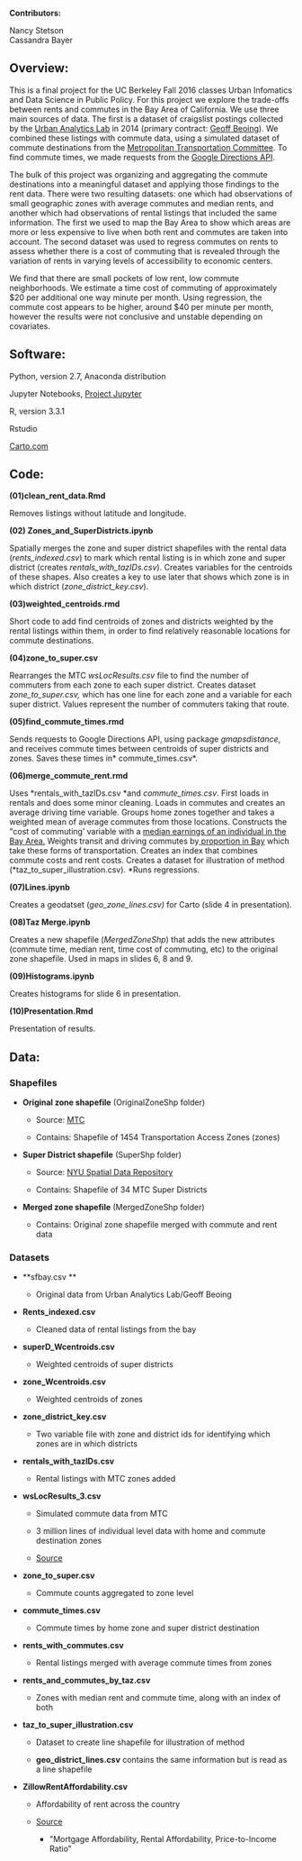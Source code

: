 **Contributors:**

Nancy Stetson  
Cassandra Bayer  

## **Overview:**

This is a final project for the UC Berkeley Fall 2016 classes Urban Infomatics and Data Science in Public Policy. For this project we explore the trade-offs between rents and commutes in the Bay Area of California. We use three main sources of data. The first is a dataset of craigslist postings collected by the [Urban Analytics Lab](http://ual.berkeley.edu/) in 2014 (primary contract: [Geoff Beoing](http://geoffboeing.com/)). We combined these listings with commute data, using a simulated dataset of commute destinations from the [Metropolitan Transportation Committee](http://mtc.ca.gov/). To find commute times, we made requests from the [Google Directions API](https://developers.google.com/maps/documentation/directions/).

The bulk of this project was organizing and aggregating the commute destinations into a meaningful dataset and applying those findings to the rent data. There were two resulting datasets: one which had observations of small geographic zones with average commutes and median rents, and another which had observations of rental listings that included the same information. The first we used to map the Bay Area to show which areas are more or less expensive to live when both rent and commutes are taken into account. The second dataset was used to regress commutes on rents to assess whether there is a cost of commuting that is revealed through the variation of rents in varying levels of accessibility to economic centers. 

We find that there are small pockets of low rent, low commute neighborhoods. We estimate a time cost of commuting of approximately $20 per additional one way minute per month. Using regression, the commute cost appears to be higher, around $40 per minute per month, however the results were not conclusive and unstable depending on covariates. 

## **Software:**

Python, version 2.7, Anaconda distribution

Jupyter Notebooks, [Project Jupyter ](http://jupyter.org/)

R, version 3.3.1

Rstudio

[Carto.com](http://carto.com)

## **Code:**

**(01)clean_rent_data.Rmd**

Removes listings without latitude and longitude.

**(02) Zones_and_SuperDistricts.ipynb**

Spatially merges the zone and super district shapefiles with the rental data (*rents_indexed.csv*) to mark which rental listing is in which zone and super district (creates *rentals_with_tazIDs.csv*). Creates variables for the centroids of these shapes. Also creates a key to use later that shows which zone is in which district (*zone_district_key.csv*). 

**(03)weighted_centroids.rmd**

Short code to add find centroids of zones and districts weighted by the rental listings within them, in order to find relatively reasonable locations for commute destinations. 

**(04)zone_to_super.csv**

Rearranges the MTC *wsLocResults.csv* file to find the number of commuters from each zone to each super district. Creates dataset *zone_to_super.csv,* which has one line for each zone and a variable for each super district. Values represent the number of commuters taking that route. 

**(05)find_commute_times.rmd**

Sends requests to Google Directions API, using package *gmapsdistance*, and receives commute times between centroids of super districts and zones. Saves these times in* commute_times.csv*.

**(06)merge_commute_rent.rmd**

Uses *rentals_with_tazIDs.csv *and *commute_times.csv*. First loads in rentals and does some minor cleaning. Loads in commutes and creates an average driving time variable. Groups home zones together and takes a weighted mean of average commutes from those locations. Constructs the "cost of commuting’ variable with a [median earnings of an individual in the Bay Area.](https://factfinder.census.gov/faces/tableservices/jsf/pages/productview.xhtml?pid=ACS_14_5YR_S2001&prodType=table) Weights transit and driving commutes by[ proportion in Bay](http://www.ppic.org/main/publication_show.asp?i=1204) which take these forms of transportation. Creates an index that combines commute costs and rent costs. Creates a dataset for illustration of method (*taz_to_super_illustration.csv). *Runs regressions.

**(07)Lines.ipynb**

Creates a geodatset (*geo_zone_lines.csv)* for Carto (slide 4 in presentation)*.*

**(08)Taz Merge.ipynb**

Creates a new shapefile (*MergedZoneShp*) that adds the new attributes (commute time, median rent, time cost of commuting, etc) to the original zone shapefile. Used in maps in slides 6, 8 and 9.

**(09)Histograms.ipynb**

Creates histograms for slide 6 in presentation.

**(10)Presentation.Rmd**

Presentation of results. 


## **Data:**

### Shapefiles

* **Original zone shapefile** (OriginalZoneShp folder)

    * Source: [MTC](http://opendata.mtc.ca.gov/datasets/73d290f78ae34aac9c1b4fa469330cf1_13)

    * Contains: Shapefile of 1454 Transportation Access Zones (zones)

* **Super District shapefile** (SuperShp folder)

    * Source: [NYU Spatial Data Repository](https://geo.nyu.edu/catalog/stanford-sn432sp4756)

    * Contains: Shapefile of 34 MTC Super Districts

* **Merged zone shapefile** (MergedZoneShp folder)

    * Contains: Original zone shapefile merged with commute and rent data

### Datasets

* **sfbay.csv **

    * Original data from Urban Analytics Lab/Geoff Beoing

* **Rents_indexed.csv**

    * Cleaned data of rental listings from the bay

* **superD_Wcentroids.csv**

    * Weighted centroids of super districts

* **zone_Wcentroids.csv**

    * Weighted centroids of zones

* **zone_district_key.csv**

    * Two variable file with zone and district ids for identifying which zones are in which districts

* **rentals_with_tazIDs.csv**

    * Rental listings with MTC zones added

* **wsLocResults_3.csv**

    * Simulated commute data from MTC

    * 3 million lines of individual level data with home and commute destination zones

    * [Source](https://mtcdrive.app.box.com/v/2015-03-116)

* **zone_to_super.csv**

    * Commute counts aggregated to zone level

* **commute_times.csv**

    * Commute times by home zone and super district destination

* **rents_with_commutes.csv**

    * Rental listings merged with average commute times from zones

* **rents_and_commutes_by_taz.csv**

    * Zones with median rent and commute time, along with an index of both

* **taz_to_super_illustration.csv**

    * Dataset to create line shapefile for illustration of method

    * **geo_district_lines.csv** contains the same information but is read as a line shapefile

* **ZillowRentAffordability.csv**

    * Affordability of rent across the country

    * [Source](http://www.zillow.com/research/data/)

        * "Mortgage Affordability, Rental Affordability, Price-to-Income Ratio"

